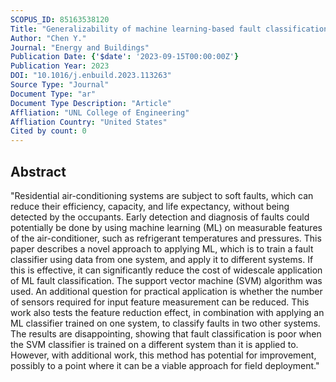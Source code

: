 ```yaml
---
SCOPUS_ID: 85163538120
Title: "Generalizability of machine learning-based fault classification for residential air-conditioners"
Author: "Chen Y."
Journal: "Energy and Buildings"
Publication Date: {'$date': '2023-09-15T00:00:00Z'}
Publication Year: 2023
DOI: "10.1016/j.enbuild.2023.113263"
Source Type: "Journal"
Document Type: "ar"
Document Type Description: "Article"
Affliation: "UNL College of Engineering"
Affliation Country: "United States"
Cited by count: 0
---
```


## Abstract
"Residential air-conditioning systems are subject to soft faults, which can reduce their efficiency, capacity, and life expectancy, without being detected by the occupants. Early detection and diagnosis of faults could potentially be done by using machine learning (ML) on measurable features of the air-conditioner, such as refrigerant temperatures and pressures. This paper describes a novel approach to applying ML, which is to train a fault classifier using data from one system, and apply it to different systems. If this is effective, it can significantly reduce the cost of widescale application of ML fault classification. The support vector machine (SVM) algorithm was used. An additional question for practical application is whether the number of sensors required for input feature measurement can be reduced. This work also tests the feature reduction effect, in combination with applying an ML classifier trained on one system, to classify faults in two other systems. The results are disappointing, showing that fault classification is poor when the SVM classifier is trained on a different system than it is applied to. However, with additional work, this method has potential for improvement, possibly to a point where it can be a viable approach for field deployment."
